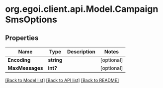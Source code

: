 # org.egoi.client.api.Model.CampaignSmsOptions
## Properties

Name | Type | Description | Notes
------------ | ------------- | ------------- | -------------
**Encoding** | **string** |  | [optional] 
**MaxMessages** | **int?** |  | [optional] 

[[Back to Model list]](../README.md#documentation-for-models) [[Back to API list]](../README.md#documentation-for-api-endpoints) [[Back to README]](../README.md)

